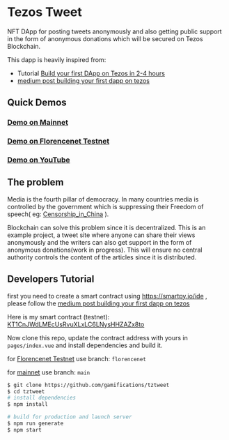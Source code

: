 # Tezos Tweet

NFT DApp for posting tweets anonymously and also getting public support in the form of anonymous donations which will be secured on Tezos Blockchain.

This dapp is heavily inspired from:
+ Tutorial [Build your first DApp on Tezos in 2-4 hours](https://styts.com/your-first-tezos-dapp) 
+  [medium post building your first dapp on tezos](https://medium.com/coinmonks/building-your-first-dapp-on-tezos-part-1-writing-smart-contract-on-smartpy-d7cdf27476f9)

## Quick Demos

### [Demo on Mainnet](https://tztweet.xyz)
### [Demo on Florencenet Testnet](https://test.tztweet.xyz)
### [Demo on YouTube](https://www.youtube.com/watch?v=YyBY7A2tDoA)


## The problem

Media is the fourth pillar of democracy. In many countries media is controlled by the government which is suppressing their Freedom of speech( eg: [Censorship_in_China](https://en.wikipedia.org/wiki/Censorship_in_China) ).

Blockchain can solve this problem since it is decentralized. This is an example project, a tweet site where anyone can share their views anonymously and the writers can also get support in the form of anonymous donations(work in progress). This will ensure no central authority controls the content of the articles since it is distributed.

## Developers Tutorial

first you need to create a smart contract using https://smartpy.io/ide , please follow the [medium post building your first dapp on tezos](https://medium.com/coinmonks/building-your-first-dapp-on-tezos-part-1-writing-smart-contract-on-smartpy-d7cdf27476f9)

Here is my smart contract (testnet): [KT1CnJWdLMEcUsRvuXLxLC6LNysHHZAZx8to](https://better-call.dev/florencenet/KT1CnJWdLMEcUsRvuXLxLC6LNysHHZAZx8to/operations)

Now clone this repo, update the contract address with yours in `pages/index.vue` and install dependencies and build it.

for [Florencenet Testnet](https://test.tztweet.xyz) use branch: `florencenet`

for [mainnet](https://tztweet.xyz) use branch: `main`


```bash
$ git clone https://github.com/gamifications/tztweet
$ cd tztweet
# install dependencies
$ npm install

# build for production and launch server
$ npm run generate
$ npm start
```

